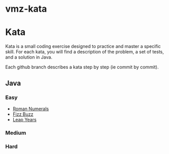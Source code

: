 # vmz-kata

# Kata
Kata is a small coding exercise designed to practice and master a specific skill.
For each kata, you will find a description of the problem, a set of tests, and a solution in Java.

Each github branch describes a kata step by step (ie commit by commit).

## Java

### Easy
-   [Roman Numerals](roman-numerals/README.md)
-   [Fizz Buzz](fizz-buzz/README.md)
-   [Leap Years](leap-years/README.md)

### Medium

### Hard

